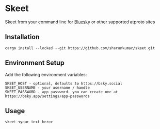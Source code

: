 # Skeet

Skeet from your command line for [Bluesky](https://bsky.app/) or other supported atproto sites

## Installation
```
cargo install --locked --git https://github.com/sharunkumar/skeet.git
```

## Environment Setup
Add the following environment variables:
```
SKEET_HOST - optional, defaults to https://bsky.social
SKEET_USERNAME - your username / handle
SKEET_PASSWORD - app password. you can create one at https://bsky.app/settings/app-passwords
```

## Usage
```
skeet <your text here>
```